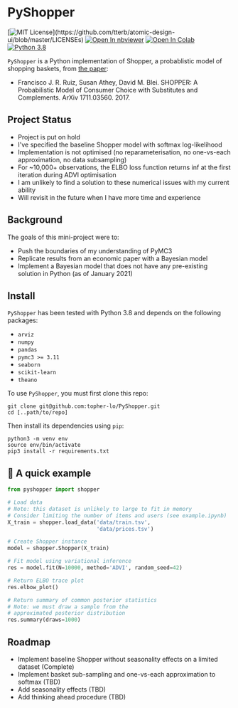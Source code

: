 # PyShopper
[![MIT License](https://img.shields.io/apm/l/atomic-design-ui.svg?)](https://github.com/tterb/atomic-design-ui/blob/master/LICENSEs)
[![Open In nbviewer](https://warehouse-camo.ingress.cmh1.psfhosted.org/b76644f44625d8876b279659d108c1e5334fd8b3/68747470733a2f2f696d672e736869656c64732e696f2f62616467652f76696577253230696e2d6e627669657765722d6f72616e6765)](https://nbviewer.jupyter.org/github/topher-lo/PyShopper/blob/main/example.ipynb)
[![Open In Colab](https://colab.research.google.com/assets/colab-badge.svg)](https://colab.research.google.com/github/topher-lo/PyShopper)
[![Python 3.8](https://img.shields.io/badge/python-3.8-blue.svg)](https://www.python.org/downloads/)

`PyShopper` is a Python implementation of Shopper, a probablistic model of shopping baskets, from [the paper](https://arxiv.org/abs/1711.03560 "Arxiv paper"):
+ Francisco J. R. Ruiz, Susan Athey, David M. Blei. SHOPPER: A Probabilistic Model of Consumer Choice with Substitutes and Complements. ArXiv 1711.03560. 2017.

## Project Status
- Project is put on hold
- I've specified the baseline Shopper model with softmax log-likelihood
- Implementation is not optimised (no reparameterisation, no one-vs-each approximation, no data subsampling)
- For ~10,000+ observations, the ELBO loss function returns inf at the first iteration during ADVI optimisation
- I am unlikely to find a solution to these numerical issues with my current ability
- Will revisit in the future when I have more time and experience

## Background
The goals of this mini-project were to:
- Push the boundaries of my understanding of PyMC3
- Replicate results from an economic paper with a Bayesian model
- Implement a Bayesian model that does not have any pre-existing solution in Python (as of January 2021)

## Install
`PyShopper` has been tested with Python 3.8 and depends on the following packages:
- `arviz`
- `numpy`
- `pandas`
- `pymc3 >= 3.11`
- `seaborn`
- `scikit-learn`
- `theano`

To use `PyShopper`, you must first clone this repo:
```
git clone git@github.com:topher-lo/PyShopper.git
cd [..path/to/repo]
```
Then install its dependencies using `pip`:
```
python3 -m venv env
source env/bin/activate
pip3 install -r requirements.txt
```

## :rocket: A quick example
```python
from pyshopper import shopper

# Load data
# Note: this dataset is unlikely to large to fit in memory
# Consider limiting the number of items and users (see example.ipynb)
X_train = shopper.load_data('data/train.tsv',
                            'data/prices.tsv')

# Create Shopper instance
model = shopper.Shopper(X_train)

# Fit model using variational inference
res = model.fit(N=10000, method='ADVI', random_seed=42)

# Return ELBO trace plot
res.elbow_plot()

# Return summary of common posterior statistics
# Note: we must draw a sample from the 
# approximated posterior distribution
res.summary(draws=1000)
```

## Roadmap
- Implement baseline Shopper without seasonality effects on a limited dataset (Complete)
- Implement basket sub-sampling and one-vs-each approximation to softmax (TBD)
- Add seasonality effects (TBD)
- Add thinking ahead procedure (TBD)

